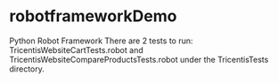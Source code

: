 # robotframeworkDemo
Python Robot Framework
There are 2 tests to run:
TricentisWebsiteCartTests.robot and TricentisWebsiteCompareProductsTests.robot under the TricentisTests directory.
